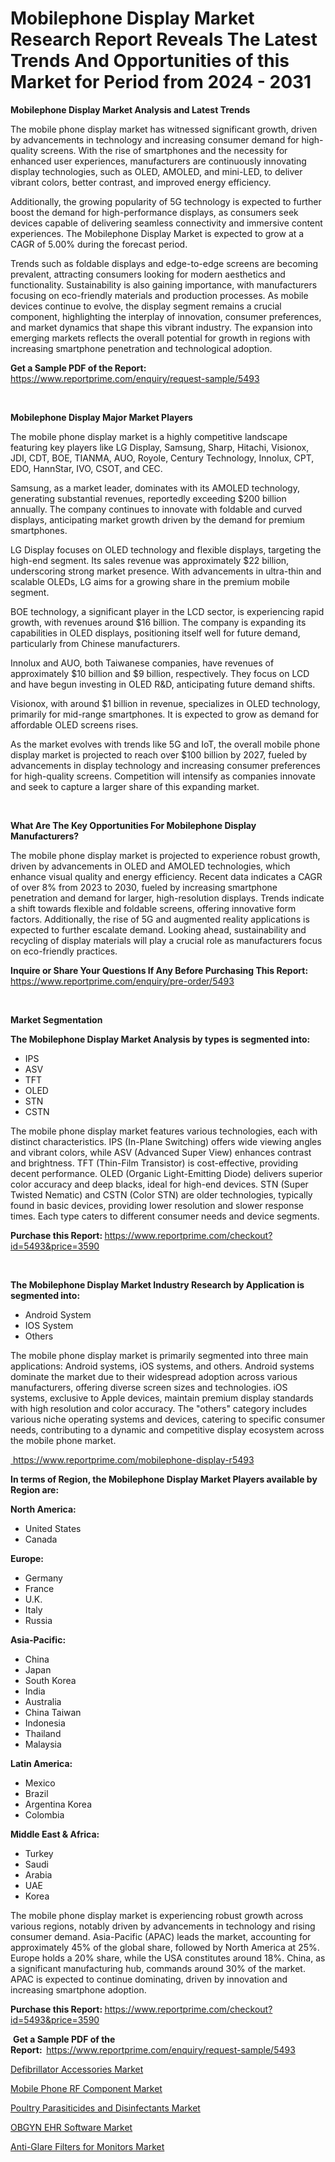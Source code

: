 <p><h1>Mobilephone Display Market Research Report Reveals The Latest Trends And Opportunities of this Market for Period from 2024 - 2031</h1></p><p><strong>Mobilephone Display Market Analysis and Latest Trends</strong></p>
<p><p>The mobile phone display market has witnessed significant growth, driven by advancements in technology and increasing consumer demand for high-quality screens. With the rise of smartphones and the necessity for enhanced user experiences, manufacturers are continuously innovating display technologies, such as OLED, AMOLED, and mini-LED, to deliver vibrant colors, better contrast, and improved energy efficiency. </p><p>Additionally, the growing popularity of 5G technology is expected to further boost the demand for high-performance displays, as consumers seek devices capable of delivering seamless connectivity and immersive content experiences. The Mobilephone Display Market is expected to grow at a CAGR of 5.00% during the forecast period. </p><p>Trends such as foldable displays and edge-to-edge screens are becoming prevalent, attracting consumers looking for modern aesthetics and functionality. Sustainability is also gaining importance, with manufacturers focusing on eco-friendly materials and production processes. As mobile devices continue to evolve, the display segment remains a crucial component, highlighting the interplay of innovation, consumer preferences, and market dynamics that shape this vibrant industry. The expansion into emerging markets reflects the overall potential for growth in regions with increasing smartphone penetration and technological adoption.</p></p>
<p><strong>Get a Sample PDF of the Report:&nbsp;</strong> <a href="https://www.reportprime.com/enquiry/request-sample/5493">https://www.reportprime.com/enquiry/request-sample/5493</a></p>
<p>&nbsp;</p>
<p><strong>Mobilephone Display Major Market Players</strong></p>
<p><p>The mobile phone display market is a highly competitive landscape featuring key players like LG Display, Samsung, Sharp, Hitachi, Visionox, JDI, CDT, BOE, TIANMA, AUO, Royole, Century Technology, Innolux, CPT, EDO, HannStar, IVO, CSOT, and CEC. </p><p>Samsung, as a market leader, dominates with its AMOLED technology, generating substantial revenues, reportedly exceeding $200 billion annually. The company continues to innovate with foldable and curved displays, anticipating market growth driven by the demand for premium smartphones.</p><p>LG Display focuses on OLED technology and flexible displays, targeting the high-end segment. Its sales revenue was approximately $22 billion, underscoring strong market presence. With advancements in ultra-thin and scalable OLEDs, LG aims for a growing share in the premium mobile segment.</p><p>BOE technology, a significant player in the LCD sector, is experiencing rapid growth, with revenues around $16 billion. The company is expanding its capabilities in OLED displays, positioning itself well for future demand, particularly from Chinese manufacturers.</p><p>Innolux and AUO, both Taiwanese companies, have revenues of approximately $10 billion and $9 billion, respectively. They focus on LCD and have begun investing in OLED R&D, anticipating future demand shifts.</p><p>Visionox, with around $1 billion in revenue, specializes in OLED technology, primarily for mid-range smartphones. It is expected to grow as demand for affordable OLED screens rises.</p><p>As the market evolves with trends like 5G and IoT, the overall mobile phone display market is projected to reach over $100 billion by 2027, fueled by advancements in display technology and increasing consumer preferences for high-quality screens. Competition will intensify as companies innovate and seek to capture a larger share of this expanding market.</p></p>
<p>&nbsp;</p>
<p><strong>What Are The Key Opportunities For Mobilephone Display Manufacturers?</strong></p>
<p><p>The mobile phone display market is projected to experience robust growth, driven by advancements in OLED and AMOLED technologies, which enhance visual quality and energy efficiency. Recent data indicates a CAGR of over 8% from 2023 to 2030, fueled by increasing smartphone penetration and demand for larger, high-resolution displays. Trends indicate a shift towards flexible and foldable screens, offering innovative form factors. Additionally, the rise of 5G and augmented reality applications is expected to further escalate demand. Looking ahead, sustainability and recycling of display materials will play a crucial role as manufacturers focus on eco-friendly practices.</p></p>
<p><strong>Inquire or Share Your Questions If Any Before Purchasing This Report:</strong> <a href="https://www.reportprime.com/enquiry/pre-order/5493">https://www.reportprime.com/enquiry/pre-order/5493</a></p>
<p>&nbsp;</p>
<p><strong>Market Segmentation</strong></p>
<p><strong>The Mobilephone Display Market Analysis by types is segmented into:</strong></p>
<p><ul><li>IPS</li><li>ASV</li><li>TFT</li><li>OLED</li><li>STN</li><li>CSTN</li></ul></p>
<p><p>The mobile phone display market features various technologies, each with distinct characteristics. IPS (In-Plane Switching) offers wide viewing angles and vibrant colors, while ASV (Advanced Super View) enhances contrast and brightness. TFT (Thin-Film Transistor) is cost-effective, providing decent performance. OLED (Organic Light-Emitting Diode) delivers superior color accuracy and deep blacks, ideal for high-end devices. STN (Super Twisted Nematic) and CSTN (Color STN) are older technologies, typically found in basic devices, providing lower resolution and slower response times. Each type caters to different consumer needs and device segments.</p></p>
<p><strong>Purchase this Report:&nbsp;</strong><a href="https://www.reportprime.com/checkout?id=5493&price=3590">https://www.reportprime.com/checkout?id=5493&price=3590</a></p>
<p>&nbsp;</p>
<p><strong>The Mobilephone Display Market Industry Research by Application is segmented into:</strong></p>
<p><ul><li>Android System</li><li>IOS System</li><li>Others</li></ul></p>
<p><p>The mobile phone display market is primarily segmented into three main applications: Android systems, iOS systems, and others. Android systems dominate the market due to their widespread adoption across various manufacturers, offering diverse screen sizes and technologies. iOS systems, exclusive to Apple devices, maintain premium display standards with high resolution and color accuracy. The "others" category includes various niche operating systems and devices, catering to specific consumer needs, contributing to a dynamic and competitive display ecosystem across the mobile phone market.</p></p>
<p><a href="https://www.reportprime.com/mobilephone-display-r5493">&nbsp;https://www.reportprime.com/mobilephone-display-r5493</a></p>
<p><strong>In terms of Region, the Mobilephone Display Market Players available by Region are:</strong></p>
<p>
    <p> <strong> North America: </strong>
        <ul>
            <li>United States</li>
            <li>Canada</li>
        </ul>
        </p> 
    <p> <strong> Europe: </strong>
        <ul>
            <li>Germany</li>
            <li>France</li>
            <li>U.K.</li>
            <li>Italy</li>
            <li>Russia</li>
        </ul>
        </p> 
    <p> <strong> Asia-Pacific: </strong>
        <ul>
            <li>China</li>
            <li>Japan</li>
            <li>South Korea</li>
            <li>India</li>
            <li>Australia</li>
            <li>China Taiwan</li>
            <li>Indonesia</li>
            <li>Thailand</li>
            <li>Malaysia</li>
        </ul>
        </p> 
    <p> <strong> Latin America: </strong>
        <ul>
            <li>Mexico</li>
            <li>Brazil</li>
            <li>Argentina Korea</li>
            <li>Colombia</li>
        </ul>
        </p> 
    <p> <strong> Middle East & Africa: </strong>
        <ul>
            <li>Turkey</li>
            <li>Saudi</li>
            <li>Arabia</li>
            <li>UAE</li>
            <li>Korea</li>
        </ul>
    </p>
    </p>
<p><p>The mobile phone display market is experiencing robust growth across various regions, notably driven by advancements in technology and rising consumer demand. Asia-Pacific (APAC) leads the market, accounting for approximately 45% of the global share, followed by North America at 25%. Europe holds a 20% share, while the USA constitutes around 18%. China, as a significant manufacturing hub, commands around 30% of the market. APAC is expected to continue dominating, driven by innovation and increasing smartphone adoption.</p></p>
<p><strong>Purchase this Report: </strong><a href="https://www.reportprime.com/checkout?id=5493&price=3590">https://www.reportprime.com/checkout?id=5493&price=3590</a></p>
<p>&nbsp;<strong>Get a Sample PDF of the Report:&nbsp;&nbsp;</strong><a href="https://www.reportprime.com/enquiry/request-sample/5493">https://www.reportprime.com/enquiry/request-sample/5493</a></p>
<p><strong></strong></p>
<p><p><a href="https://www.linkedin.com/pulse/global-defibrillator-accessories-industry-analysis-ecwpf?trackingId=6XuCjqoPTCCwpIeM2JiTHQ%3D%3D">Defibrillator Accessories Market</a></p><p><a href="https://github.com/SamiaChowdhury801/Market-Research-Report-List-1/blob/main/mobile-phone-rf-component-market.md">Mobile Phone RF Component Market</a></p><p><a href="https://issuu.com/reportprime-2/docs/poultry-parasiticides-and-disinfect_88272e0b03fd98">Poultry Parasiticides and Disinfectants Market</a></p><p><a href="https://www.linkedin.com/pulse/obgyn-ehr-software-market-growth-outlook-from-2024-j7hhf?trackingId=MVvWHrxiQzKJkNnusZurBA%3D%3D">OBGYN EHR Software Market</a></p><p><a href="https://issuu.com/reportprime-2/docs/anti-glare-filters-for-monitors-mar_401ded1fda672b">Anti-Glare Filters for Monitors Market</a></p></p>